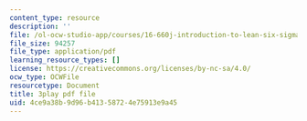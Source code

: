 ```yaml
---
content_type: resource
description: ''
file: /ol-ocw-studio-app/courses/16-660j-introduction-to-lean-six-sigma-methods-january-iap-2012/4ce9a38b9d96b41358724e75913e9a45_uVlkeGHup6E.pdf
file_size: 94257
file_type: application/pdf
learning_resource_types: []
license: https://creativecommons.org/licenses/by-nc-sa/4.0/
ocw_type: OCWFile
resourcetype: Document
title: 3play pdf file
uid: 4ce9a38b-9d96-b413-5872-4e75913e9a45
---
```

